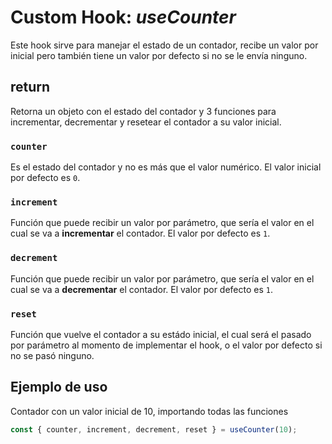 # Custom Hook: _useCounter_

Este hook sirve para manejar el estado de un contador, recibe un valor por inicial pero también tiene un valor por defecto si no se le envía ninguno.

## return

Retorna un objeto con el estado del contador y 3 funciones para incrementar, decrementar y resetear el contador a su valor inicial.

### `counter`

Es el estado del contador y no es más que el valor numérico. El valor inicial por defecto es `0`.

### `increment`

Función que puede recibir un valor por parámetro, que sería el valor en el cual se va a **incrementar** el contador. El valor por defecto es `1`.

### `decrement`

Función que puede recibir un valor por parámetro, que sería el valor en el cual se va a **decrementar** el contador. El valor por defecto es `1`.

### `reset`

Función que vuelve el contador a su estádo inicial, el cual será el pasado por parámetro al momento de implementar el hook, o el valor por defecto si no se pasó ninguno.

## Ejemplo de uso

Contador con un valor inicial de 10, importando todas las funciones

```javascript
const { counter, increment, decrement, reset } = useCounter(10);
```
